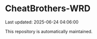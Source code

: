 # CheatBrothers-WRD

Last updated: 2025-06-24 04:06:00

This repository is automatically maintained.
